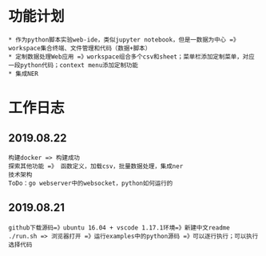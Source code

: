 
# 功能计划

    * 作为python脚本实验web-ide，类似jupyter notebook，但是一数据为中心 =》workspace集合终端、文件管理和代码（数据+脚本）
    * 定制数据处理Web应用 =》workspace组合多个csv和sheet；菜单栏添加定制菜单，对应一段python代码；context menu添加定制功能
    * 集成NER

# 工作日志

## 2019.08.22

    构建docker => 构建成功
    探索其他功能 =》 函数定义，加载csv，批量数据处理，集成ner
    技术架构
    ToDo：go webserver中的websocket，python如何运行的

## 2019.08.21

    github下载源码=》ubuntu 16.04 + vscode 1.17.1环境=》新建中文readme
    ./run.sh => 浏览器打开 =》运行examples中的python源码 =》可以逐行执行；可以执行选择代码

#